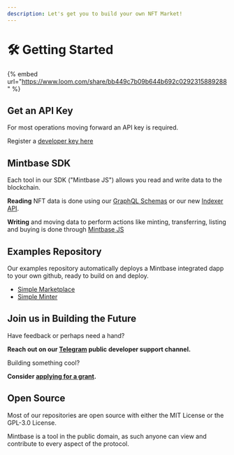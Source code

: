```yaml
---
description: Let's get you to build your own NFT Market!
---
```


# 🛠 Getting Started

{% embed url="https://www.loom.com/share/bb449c7b09b644b692c0292315889288" %}

## Get an API Key

For most operations moving forward an API key is required.

Register a [developer key here](https://www.mintbase.io/developer)

## Mintbase SDK

Each tool in our SDK ("Mintbase JS") allows you read and write data to the blockchain.

**Reading** NFT data is done using our [GraphQL Schemas](dev/read-data/mintbase-graph.md) or our new [Indexer API](mintbase-sdk-ref/packages/data/src/api/README.md).

**Writing** and moving data to perform actions like minting, transferring, listing and buying is done through [Mintbase JS](mintbase-sdk-ref/packages/sdk/README.md)



## Examples Repository

Our examples repository automatically deploys a Mintbase integrated dapp to your own github, ready to build on and deploy.

* [Simple Marketplace](https://github.com/Mintbase/examples/blob/main/simple-marketplace)
* [Simple Minter](https://github.com/Mintbase/examples/blob/main/simple-minter)



## Join us in Building the Future

Have feedback or perhaps need a hand?

**Reach out on our [Telegram](https://t.me/mintdev) public developer support channel.**

Building something cool?

**Consider [applying for a grant](https://github.com/Mintbase/Grants-Program).**



## Open Source

Most of our repositories are open source with either the MIT License or the GPL-3.0 License.

Mintbase is a tool in the public domain, as such anyone can view and contribute to every aspect of the protocol.
